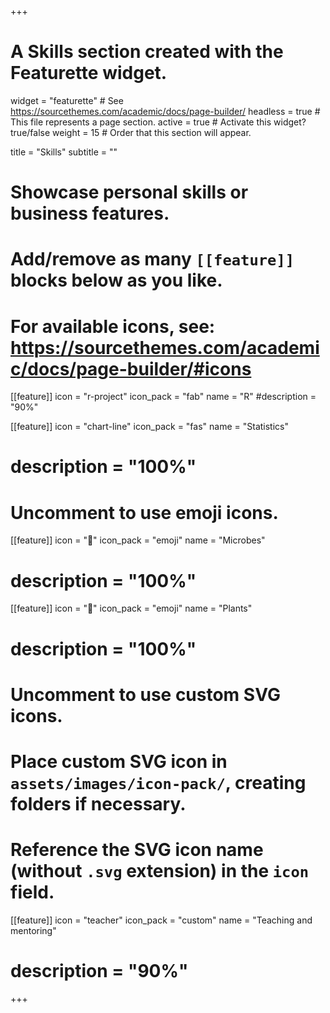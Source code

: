 +++
# A Skills section created with the Featurette widget.
widget = "featurette"  # See https://sourcethemes.com/academic/docs/page-builder/
headless = true  # This file represents a page section.
active = true  # Activate this widget? true/false
weight = 15  # Order that this section will appear.

title = "Skills"
subtitle = ""

# Showcase personal skills or business features.
# 
# Add/remove as many `[[feature]]` blocks below as you like.
# 
# For available icons, see: https://sourcethemes.com/academic/docs/page-builder/#icons

[[feature]]
  icon = "r-project"
  icon_pack = "fab"
  name = "R"
  #description = "90%"
  
[[feature]]
  icon = "chart-line"
  icon_pack = "fas"
  name = "Statistics"
  # description = "100%"  
  

# Uncomment to use emoji icons.
 [[feature]]
 icon = ":microbe:"
  icon_pack = "emoji"
  name = "Microbes"
 # description = "100%"  
 
  [[feature]]
 icon = ":seedling:"
  icon_pack = "emoji"
  name = "Plants"
 # description = "100%"

# Uncomment to use custom SVG icons.
# Place custom SVG icon in `assets/images/icon-pack/`, creating folders if necessary.
# Reference the SVG icon name (without `.svg` extension) in the `icon` field.
 [[feature]]
  icon = "teacher"
  icon_pack = "custom"
  name = "Teaching and mentoring"
#  description = "90%"

+++

